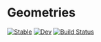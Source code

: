 # Geometries

[![Stable](https://img.shields.io/badge/docs-stable-blue.svg)](https://fieldofnodes.github.io/Geometries.jl/stable/)
[![Dev](https://img.shields.io/badge/docs-dev-blue.svg)](https://fieldofnodes.github.io/Geometries.jl/dev/)
[![Build Status](https://github.com/fieldofnodes/Geometries.jl/actions/workflows/CI.yml/badge.svg?branch=main)](https://github.com/fieldofnodes/Geometries.jl/actions/workflows/CI.yml?query=branch%3Amain)
